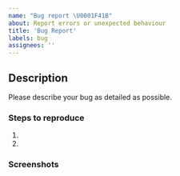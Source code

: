 ```yaml
---
name: "Bug report \U0001F41B"
about: Report errors or unexpected behaviour
title: 'Bug Report'
labels: bug
assignees: ''
---
```


<!-- Please search existing issues to avoid creating duplicates. -->

## Description 

Please describe your bug as detailed as possible. 

### Steps to reproduce

1.
2.

### Screenshots
